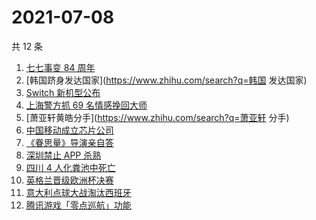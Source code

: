 # 2021-07-08

共 12 条

<!-- BEGIN -->
<!-- 最后更新时间 Thu Jul 08 2021 09:51:00 GMT+0800 (China Standard Time) -->

1. [七七事变 84 周年](https://www.zhihu.com/search?q=七七事变)
2. [韩国跻身发达国家](https://www.zhihu.com/search?q=韩国 发达国家)
3. [Switch 新机型公布](https://www.zhihu.com/search?q=switch)
4. [上海警方抓 69 名情感挽回大师](https://www.zhihu.com/search?q=情感挽回)
5. [萧亚轩黄皓分手](https://www.zhihu.com/search?q=萧亚轩 分手)
6. [中国移动成立芯片公司](https://www.zhihu.com/search?q=中国移动)
7. [《眷思量》导演亲自答](https://www.zhihu.com/search?q=眷思量)
8. [深圳禁止 APP 杀熟](https://www.zhihu.com/search?q=大数据杀熟)
9. [四川 4 人化粪池中死亡](https://www.zhihu.com/search?q=化粪池坠亡)
10. [英格兰晋级欧洲杯决赛](https://www.zhihu.com/search?q=英格兰队)
11. [意大利点球大战淘汰西班牙](https://www.zhihu.com/search?q=意大利队)
12. [腾讯游戏「零点巡航」功能](https://www.zhihu.com/search?q=腾讯游戏)

<!-- END -->
